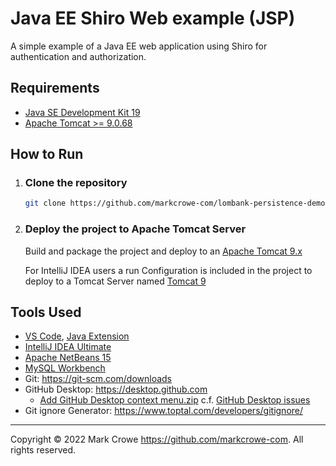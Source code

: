 # Java EE Shiro Web example (JSP)

A simple example of a Java EE web application using Shiro for authentication and authorization.

## Requirements

- [Java SE Development Kit 19](https://www.oracle.com/java/technologies/downloads/)
- [Apache Tomcat >= 9.0.68](https://tomcat.apache.org/download-90.cgi)

## How to Run

1. ### Clone the repository

   ```bash
   git clone https://github.com/markcrowe-com/lombank-persistence-demo.jsp.git
   ```

2. ### Deploy the project to Apache Tomcat Server

   Build and package the project and deploy to an [Apache Tomcat 9.x](https://tomcat.apache.org/download-90.cgi)

   For IntelliJ IDEA users a run Configuration is included in the project to deploy to a Tomcat Server named [Tomcat 9](./.idea/runConfigurations/Tomcat_9.xml)

## Tools Used

- [VS Code](https://code.visualstudio.com/), [Java Extension](https://code.visualstudio.com/docs/languages/java)
- [IntelliJ IDEA Ultimate](https://www.jetbrains.com/idea/download/download-thanks.html)
- [Apache NetBeans 15](https://netbeans.apache.org/)
- [MySQL Workbench](https://dev.mysql.com/downloads/workbench/)
- Git: <https://git-scm.com/downloads>
- GitHub Desktop: <https://desktop.github.com>
  - [Add GitHub Desktop context menu.zip](https://github.com/desktop/desktop/files/6822889/Add.GitHubDesktop.context.menu.zip) c.f. [GitHub Desktop issues](https://github.com/desktop/desktop/issues/5373/)
- Git ignore Generator: <https://www.toptal.com/developers/gitignore/>

---
Copyright &copy; 2022 Mark Crowe <https://github.com/markcrowe-com>. All rights reserved.
